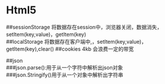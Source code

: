 # Html5  
##sessionStorage 将数据存在session中，浏览器关闭，数据消失，setItem(key,value)，getItem(key)  
##localStorage 将数据存在客户端中,，setItem(key,value)，getItem(key),clear()
##cookies 4kb 会浪费一定的带宽

##json  
###json.parse():用于从一个字符中解析出json对象  
###json.Stringify()用于从一个对象中解析出字符串
